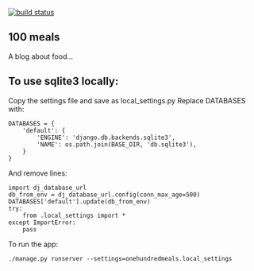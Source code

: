 [![build status](https://travis-ci.org/jimstev2447/onehundredmeals.svg?branch=master)](https://travis-ci.org/jimstev2447/onehundredmeals)

100 meals
---------
A blog about food...

To use sqlite3 locally:
-----------------------
Copy the settings file and save as local_settings.py
Replace DATABASES with:

    DATABASES = {
        'default': {
            'ENGINE': 'django.db.backends.sqlite3',
            'NAME': os.path.join(BASE_DIR, 'db.sqlite3'),
        }
    }

And remove lines:

    import dj_database_url
    db_from_env = dj_database_url.config(conn_max_age=500)
    DATABASES['default'].update(db_from_env)
    try:
        from .local_settings import *
    except ImportError:
        pass

To run the app: 

    ./manage.py runserver --settings=onehundredmeals.local_settings



